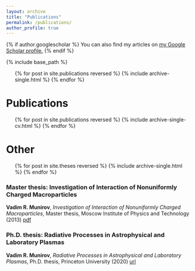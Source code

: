 ```yaml
---
layout: archive
title: "Publications"
permalink: /publications/
author_profile: true
---
```


{% if author.googlescholar %}
  You can also find my articles on <u><a href="{{author.googlescholar}}">my Google Scholar profile</a>.</u>
{% endif %}

{% include base_path %}

<ul>{% for post in site.publications reversed %}
  {% include archive-single.html %}
{% endfor %}</ul>


Publications
======
  <ul>{% for post in site.publications  reversed %}
    {% include archive-single-cv.html %}
  {% endfor %}</ul>


Other
======
<ul>{% for post in site.theses reversed %}
  {% include archive-single.html %}
{% endfor %}</ul>

### Master thesis: Investigation of Interaction of Nonuniformly Charged Macroparticles
 <b>Vadim R. Munirov</b>, <i>Investigation of Interaction of Nonuniformly Charged Macroparticles</i>, Master thesis, Moscow Institute of Physics and Technology (2013)
[pdf]('https://dimmun.github.io/files/pdf/Munirov2013_dip_master_A4.pdf')

### Ph.D. thesis: Radiative Processes in Astrophysical and Laboratory Plasmas
 <b>Vadim R. Munirov</b>, <i>Radiative Processes in Astrophysical and Laboratory Plasmas</i>, Ph.D. thesis, Princeton University (2020)
[url]('http://arks.princeton.edu/ark:/88435/dsp01t722hc861')

